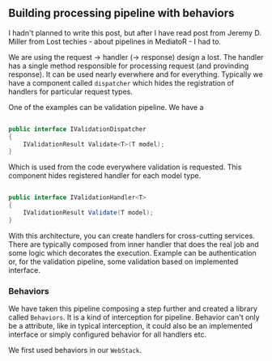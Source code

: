 ## Building processing pipeline with behaviors

I hadn't planned to write this post, but after I have read post from Jeremy D. Miller from Lost techies - about pipelines in MediatoR - I had to.

We are using the request -> handler (-> response) design a lost. The handler has a single method responsible for processing request (and provinding response). It can be used nearly everwhere and for everything. Typically we have a component called `dispatcher` which hides the registration of handlers for particular request types. 

One of the examples can be validation pipeline. We have a 

```C#

public interface IValidationDispatcher
{
    IValidationResult Validate<T>(T model);
}

```

Which is used from the code everywhere validation is requested. This component hides registered handler for each model type.

```C#

public interface IValidationHandler<T>
{
    IValidationResult Validate(T model);
}

```

With this architecture, you can create handlers for cross-cutting services. There are typically composed from inner handler that does the real job and some logic which decorates the execution. Example can be authentication or, for the validation pipeline, some validation based on implemented interface.

### Behaviors

We have taken this pipeline composing a step further and created a library called `Behaviors`. It is a kind of interception for pipeline. Behavior can't only be a attribute, like in typical interception, it could also be an implemented interface or simply configured behavior for all handlers etc.

We first used behaviors in our `WebStack`.
